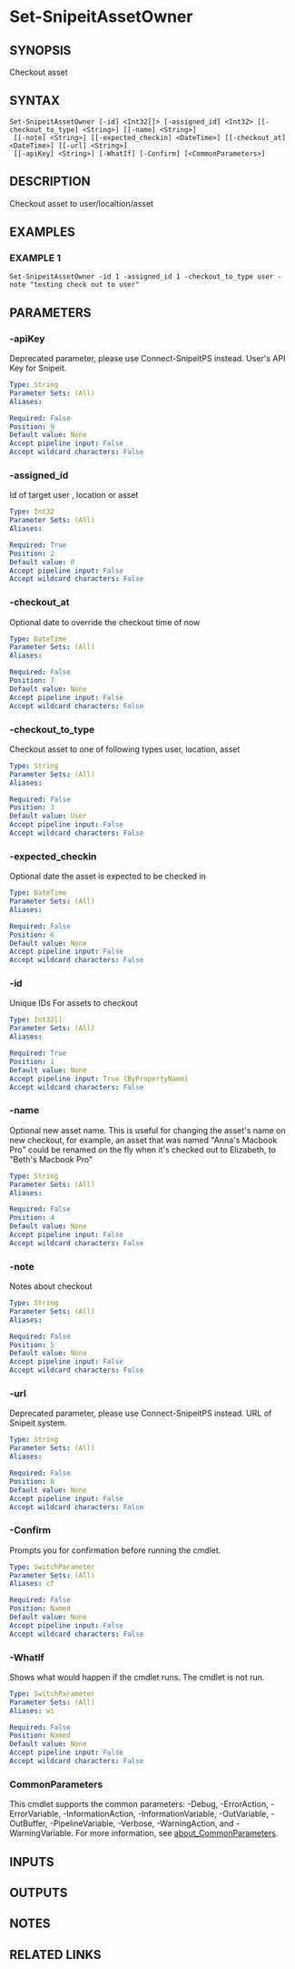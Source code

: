 ﻿---
external help file: SnipeitPS-help.xml
Module Name: snipeitps
online version:
schema: 2.0.0
---

# Set-SnipeitAssetOwner

## SYNOPSIS
Checkout asset

## SYNTAX

```
Set-SnipeitAssetOwner [-id] <Int32[]> [-assigned_id] <Int32> [[-checkout_to_type] <String>] [[-name] <String>]
 [[-note] <String>] [[-expected_checkin] <DateTime>] [[-checkout_at] <DateTime>] [[-url] <String>]
 [[-apiKey] <String>] [-WhatIf] [-Confirm] [<CommonParameters>]
```

## DESCRIPTION
Checkout asset to user/localtion/asset

## EXAMPLES

### EXAMPLE 1
```
Set-SnipeitAssetOwner -id 1 -assigned_id 1 -checkout_to_type user -note "testing check out to user"
```

## PARAMETERS

### -apiKey
Deprecated parameter, please use Connect-SnipeitPS instead.
User's API Key for Snipeit.

```yaml
Type: String
Parameter Sets: (All)
Aliases:

Required: False
Position: 9
Default value: None
Accept pipeline input: False
Accept wildcard characters: False
```

### -assigned_id
Id of target user , location or asset

```yaml
Type: Int32
Parameter Sets: (All)
Aliases:

Required: True
Position: 2
Default value: 0
Accept pipeline input: False
Accept wildcard characters: False
```

### -checkout_at
Optional date to override the checkout time of now

```yaml
Type: DateTime
Parameter Sets: (All)
Aliases:

Required: False
Position: 7
Default value: None
Accept pipeline input: False
Accept wildcard characters: False
```

### -checkout_to_type
Checkout asset to one of following types user, location, asset

```yaml
Type: String
Parameter Sets: (All)
Aliases:

Required: False
Position: 3
Default value: User
Accept pipeline input: False
Accept wildcard characters: False
```

### -expected_checkin
Optional date the asset is expected to be checked in

```yaml
Type: DateTime
Parameter Sets: (All)
Aliases:

Required: False
Position: 6
Default value: None
Accept pipeline input: False
Accept wildcard characters: False
```

### -id
Unique IDs For assets to checkout

```yaml
Type: Int32[]
Parameter Sets: (All)
Aliases:

Required: True
Position: 1
Default value: None
Accept pipeline input: True (ByPropertyName)
Accept wildcard characters: False
```

### -name
Optional new asset name.
This is useful for changing the asset's name on new checkout,
for example, an asset that was named "Anna's Macbook Pro" could be renamed on the fly
when it's checked out to Elizabeth, to "Beth's Macbook Pro"

```yaml
Type: String
Parameter Sets: (All)
Aliases:

Required: False
Position: 4
Default value: None
Accept pipeline input: False
Accept wildcard characters: False
```

### -note
Notes about checkout

```yaml
Type: String
Parameter Sets: (All)
Aliases:

Required: False
Position: 5
Default value: None
Accept pipeline input: False
Accept wildcard characters: False
```

### -url
Deprecated parameter, please use Connect-SnipeitPS instead.
URL of Snipeit system.

```yaml
Type: String
Parameter Sets: (All)
Aliases:

Required: False
Position: 8
Default value: None
Accept pipeline input: False
Accept wildcard characters: False
```

### -Confirm
Prompts you for confirmation before running the cmdlet.

```yaml
Type: SwitchParameter
Parameter Sets: (All)
Aliases: cf

Required: False
Position: Named
Default value: None
Accept pipeline input: False
Accept wildcard characters: False
```

### -WhatIf
Shows what would happen if the cmdlet runs.
The cmdlet is not run.

```yaml
Type: SwitchParameter
Parameter Sets: (All)
Aliases: wi

Required: False
Position: Named
Default value: None
Accept pipeline input: False
Accept wildcard characters: False
```

### CommonParameters
This cmdlet supports the common parameters: -Debug, -ErrorAction, -ErrorVariable, -InformationAction, -InformationVariable, -OutVariable, -OutBuffer, -PipelineVariable, -Verbose, -WarningAction, and -WarningVariable. For more information, see [about_CommonParameters](http://go.microsoft.com/fwlink/?LinkID=113216).

## INPUTS

## OUTPUTS

## NOTES

## RELATED LINKS
